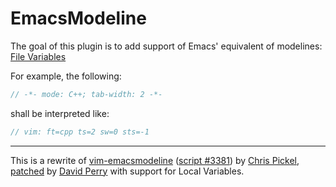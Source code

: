EmacsModeline
=============

The goal of this plugin is to add support of Emacs' equivalent of modelines:
[File Variables](https://www.gnu.org/software/emacs/manual/html_node/emacs/File-Variables.html)

For example, the following:
```cpp
// -*- mode: C++; tab-width: 2 -*-
```
shall be interpreted like:
```cpp
// vim: ft=cpp ts=2 sw=0 sts=-1
```

---

This is a rewrite of [vim-emacsmodeline](https://github.com/sfiera/vim-emacsmodeline)
([script #3381](http://www.vim.org/scripts/script.php?script_id=3381))
by [Chris Pickel](https://github.com/sfiera), \
[patched](https://github.com/Boolean263/vim-emacsmodeline/compare/995594f63aeffb93f4112f40542c8bf8d417cc1f..f39602c94bbb83fe4b361c554ddbc1f8f1e058bd)
by [David Perry](https://github.com/Boolean263) with support for Local Variables.
